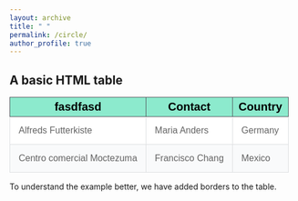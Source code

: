 ```yaml
---
layout: archive
title: " "
permalink: /circle/
author_profile: true
---
```

<!DOCTYPE html>
<html>
<style>
table {
	border-collapse: collapse;
    font-family: Tahoma, Geneva, sans-serif;
}
table td {
	padding: 15px;
}
table thead th {
	background-color: #8ceacd;
	color: #000000;
	font-weight: bold;
	font-size: 20px;
	border: 1px solid #54585d;
}
table tbody td {
	color: #636363;
	border: 1px solid #dddfe1;
}
table tbody tr {
	background-color: #f9fafb;
}
table tbody tr:nth-child(odd) {
	background-color: #ffffff;
}
</style>
<body>

<h2>A basic HTML table</h2>

<table style="width:100%">
	<thead>
        <tr>
          <th>fasdfasd</th>
          <th>Contact</th>
          <th>Country</th>
        </tr>
    </thead>
	<tbody>
        <tr>
          <td>Alfreds Futterkiste</td>
          <td>Maria Anders</td>
          <td>Germany</td>
        </tr>
        <tr>
          <td>Centro comercial Moctezuma</td>
          <td>Francisco Chang</td>
          <td>Mexico</td>
        </tr>
  	</tbody>
</table>

<p>To understand the example better, we have added borders to the table.</p>

</body>
</html>


